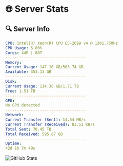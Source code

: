 # 🌐 Server Stats
## 🔍 Server Info
```yaml
CPU: Intel(R) Xeon(R) CPU E5-2699 v4 @ 1301.75MHz
CPU Usage: 6.80%
Cores: 44P | 88T
-----------------------------------
Memory:
Current Usage: 147.16 GB/503.74 GB
Available: 353.13 GB
-----------------------------------
Disk:
Current Usage: 114.38 GB/1.71 TB
Free: 1.51 TB
-----------------------------------
GPU:
No GPU detected
-----------------------------------
Network:
Current Transfer (Sent): 14.54 MB/s
Current Transfer (Received): 83.51 KB/s
Total Sent: 70.45 TB
Total Received: 595.87 GB
-----------------------------------
Uptime:
42d 1h 7m 49s
```
![GitHub Stats](https://img.shields.io/badge/Updated-2025-04-18_22:30:38-blue)